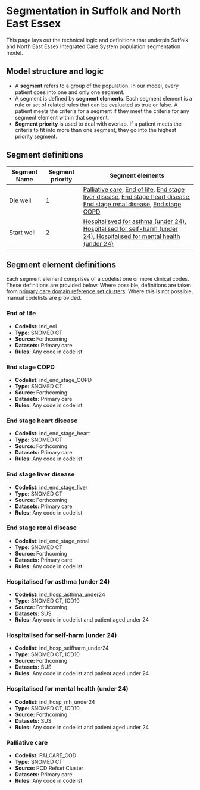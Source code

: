 # Segmentation in Suffolk and North East Essex

This page lays out the technical logic and definitions that underpin Suffolk and North East Essex Integrated Care System population segmentation model.

## Model structure and logic

- A **segment** refers to a group of the population. In our model, every patient goes into one and only one segment.
- A segment is defined by **segment elements**. Each segment element is a rule or set of related rules that can be evaluated as true or false. A patient meets the criteria for a segment if they meet the criteria for any segment element within that segment. 
- **Segment priority** is used to deal with overlap. If a patient meets the criteria to fit into more than one segment, they go into the highest priority segment.


## Segment definitions

|Segment Name|Segment priority|Segment elements|
|---|---|---|
|Die well|1|[Palliative care](#palliative-care), [End of life](#end-of-life), [End stage liver disease](#end-stage-liver-disease), [End stage heart disease](#end-stage-heart-disease), [End stage renal disease](#end-stage-renal-disease), [End stage COPD](#end-stage-copd)|
|Start well|2|[Hospitalisved for asthma (under 24)](#hospitalised-for-asthma-under-24), [Hospitalised for self-harm (under 24)](#hospitalised-for-self-harm-under-24), [Hospitalised for mental health (under 24)](#hospitalised-for-mental-health-under-24)|


## Segment element definitions

Each segment element comprises of a codelist one or more clinical codes. These definitions are provided below. Where possible, definitions are taken from [primary care domain reference set clusters](https://digital.nhs.uk/data-and-information/data-collections-and-data-sets/data-collections/quality-and-outcomes-framework-qof/quality-and-outcome-framework-qof-business-rules/primary-care-domain-reference-set-portal). Where this is not possible, manual codelists are provided.

### End of life

- **Codelist:** ind_eol
- **Type:** SNOMED CT
- **Source:** Forthcoming
- **Datasets:** Primary care
- **Rules:** Any code in codelist

### End stage COPD

- **Codelist:** ind_end_stage_COPD
- **Type:** SNOMED CT
- **Source:** Forthcoming
- **Datasets:** Primary care
- **Rules:** Any code in codelist

### End stage heart disease

- **Codelist:** ind_end_stage_heart
- **Type:** SNOMED CT
- **Source:** Forthcoming
- **Datasets:** Primary care
- **Rules:** Any code in codelist

### End stage liver disease

- **Codelist:** ind_end_stage_liver
- **Type:** SNOMED CT
- **Source:** Forthcoming
- **Datasets:** Primary care
- **Rules:** Any code in codelist

### End stage renal disease

- **Codelist:** ind_end_stage_renal
- **Type:** SNOMED CT
- **Source:** Forthcoming
- **Datasets:** Primary care
- **Rules:** Any code in codelist

### Hospitalised for asthma (under 24)

- **Codelist:** ind_hosp_asthma_under24
- **Type:** SNOMED CT, ICD10
- **Source:** Forthcoming
- **Datasets:** SUS
- **Rules:** Any code in codelist and patient aged under 24

### Hospitalised for self-harm (under 24)

- **Codelist:** ind_hosp_selfharm_under24
- **Type:** SNOMED CT, ICD10
- **Source:** Forthcoming
- **Datasets:** SUS
- **Rules:** Any code in codelist and patient aged under 24

### Hospitalised for mental health (under 24)

- **Codelist:** ind_hosp_mh_under24
- **Type:** SNOMED CT, ICD10
- **Source:** Forthcoming
- **Datasets:** SUS
- **Rules:** Any code in codelist and patient aged under 24

### Palliative care

- **Codelist:** PALCARE_COD
- **Type:** SNOMED CT
- **Source:** PCD Refset Cluster
- **Datasets:** Primary care
- **Rules:** Any code in codelist